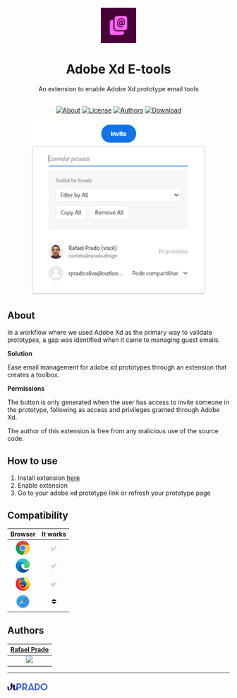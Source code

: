 <br>

<div align="center">
    <img src=".github/icon.png" alt="Logo Repo" width="80">
    <h1>
      Adobe Xd E-tools
    </h1>
    An extension to enable Adobe Xd prototype email tools
</div>

<br>
<div align="center">

[![About](https://img.shields.io/badge/-About-470137)](#about)
[![License](https://img.shields.io/badge/-License-470137)](/LICENSE)
[![Authors](https://img.shields.io/badge/-Author-470137)](#authors)
[![Download](https://img.shields.io/badge/-Download-FE62F5)](#)

<img src=".github/example.png" alt="example" width="400">

</div>

## About

In a workflow where we used Adobe Xd as the primary way to validate prototypes, a gap was identified when it came to managing guest emails.

**Solution**

Ease email management for adobe xd prototypes through an extension that creates a toolbox.

**Permissions**

The button is only generated when the user has access to invite someone in the prototype, following as access and privileges granted through Adobe Xd.

The author of this extension is free from any malicious use of the source code.

## How to use

1. Install extension [here](#)
2. Enable extension
3. Go to your adobe xd prototype link or refresh your prototype page

## Compatibility

|                  Browser                   | It works |
| :----------------------------------------: | :------: |
| <img src=".github/chrome.png" width="32">  |    ✅    |
|  <img src=".github/edge.png" width="32">   |    ✅    |
| <img src=".github/firefox.png" width="32"> |    ✅    |
| <img src=".github/safari.png" width="32">  |    ⛔    |

## Authors

|      [Rafael Prado](http://www.github.com/rpradosilva)      |
| :---------------------------------------------------------: |
| ![](https://avatars2.githubusercontent.com/u/22681977?s=80) |

---

### [<img alt="Logo RPrado" src="https://raw.githubusercontent.com/rpradosilva/rpradosilva/master/.github/logo-rprado.png" width="91px" />](http://rprado.design)
